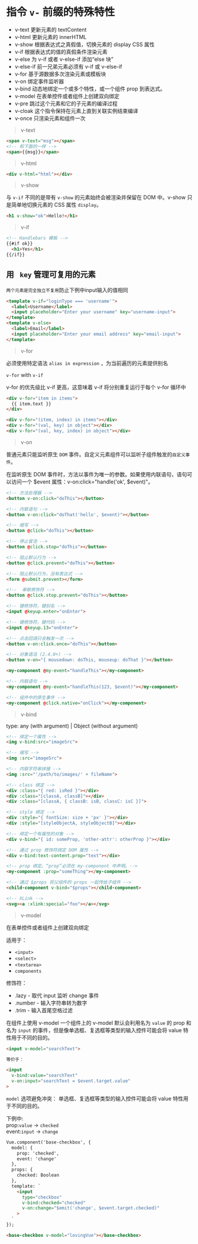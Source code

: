 # 指令 `v-` 前缀的特殊特性

* v-text 更新元素的 textContent
* v-html 更新元素的 innerHTML
* v-show 根据表达式之真假值，切换元素的 display CSS 属性
* v-if 根据表达式的值的真假条件渲染元素
* v-else 为 v-if 或者 v-else-if 添加“else 块”
* v-else-if 前一兄弟元素必须有 v-if 或 v-else-if
* v-for 基于源数据多次渲染元素或模板块
* v-on 绑定事件监听器
* v-bind 动态地绑定一个或多个特性，或一个组件 prop 到表达式。
* v-model 在表单控件或者组件上创建双向绑定
* v-pre 跳过这个元素和它的子元素的编译过程
* v-cloak 这个指令保持在元素上直到关联实例结束编译
* v-once 只渲染元素和组件一次

> v-text

```html
<span v-text="msg"></span>
<!-- 和下面的一样 -->
<span>{{msg}}</span>
```

> v-html

```html
<div v-html="html"></div>
```

> v-show

与 `v-if` 不同的是带有 `v-show` 的元素始终会被渲染并保留在 DOM 中。v-show 只是简单地切换元素的 CSS 属性 `display`。

```html
<h1 v-show="ok">Hello!</h1>
```

> v-if

```html
<!-- Handlebars 模板 -->
{{#if ok}}
  <h1>Yes</h1>
{{/if}}
```

## 用 ` key` 管理可复用的元素 ##

`两个元素是完全独立不复用`防止下例中input输入的值相同

```html
<template v-if="loginType === 'username'">
  <label>Username</label>
  <input placeholder="Enter your username" key="username-input">
</template>
<template v-else>
  <label>Email</label>
  <input placeholder="Enter your email address" key="email-input">
</template>
```

> v-for

必须使用特定语法 `alias in expression` ，为当前遍历的元素提供别名

`v-for` with `v-if`

v-for 的优先级比 v-if 更高，这意味着 v-if 将分别重复运行于每个 v-for 循环中

```html
<div v-for="item in items">
  {{ item.text }}
</div>
```

```html
<div v-for="(item, index) in items"></div>
<div v-for="(val, key) in object"></div>
<div v-for="(val, key, index) in object"></div>
```

> v-on 

普通元素只能监听原生 `DOM` 事件。自定义元素组件可以监听子组件触发的`自定义事件`。

在监听原生 DOM 事件时，方法以事件为唯一的参数。如果使用内联语句，语句可以访问一个 $event 属性：v-on:click="handle('ok', $event)"。

```html
<!-- 方法处理器 -->
<button v-on:click="doThis"></button>

<!-- 内联语句 -->
<button v-on:click="doThat('hello', $event)"></button>

<!-- 缩写 -->
<button @click="doThis"></button>

<!-- 停止冒泡 -->
<button @click.stop="doThis"></button>

<!-- 阻止默认行为 -->
<button @click.prevent="doThis"></button>

<!-- 阻止默认行为，没有表达式 -->
<form @submit.prevent></form>

<!--  串联修饰符 -->
<button @click.stop.prevent="doThis"></button>

<!-- 键修饰符，键别名 -->
<input @keyup.enter="onEnter">

<!-- 键修饰符，键代码 -->
<input @keyup.13="onEnter">

<!-- 点击回调只会触发一次 -->
<button v-on:click.once="doThis"></button>

<!-- 对象语法 (2.4.0+) -->
<button v-on="{ mousedown: doThis, mouseup: doThat }"></button>
```

```html
<my-component @my-event="handleThis"></my-component>

<!-- 内联语句 -->
<my-component @my-event="handleThis(123, $event)"></my-component>

<!-- 组件中的原生事件 -->
<my-component @click.native="onClick"></my-component>
```

> v-bind

type: any (with argument) | Object (without argument)

```html
<!-- 绑定一个属性 -->
<img v-bind:src="imageSrc">

<!-- 缩写 -->
<img :src="imageSrc">

<!-- 内联字符串拼接 -->
<img :src="'/path/to/images/' + fileName">

<!-- class 绑定 -->
<div :class="{ red: isRed }"></div>
<div :class="[classA, classB]"></div>
<div :class="[classA, { classB: isB, classC: isC }]">

<!-- style 绑定 -->
<div :style="{ fontSize: size + 'px' }"></div>
<div :style="[styleObjectA, styleObjectB]"></div>

<!-- 绑定一个有属性的对象 -->
<div v-bind="{ id: someProp, 'other-attr': otherProp }"></div>

<!-- 通过 prop 修饰符绑定 DOM 属性 -->
<div v-bind:text-content.prop="text"></div>

<!-- prop 绑定。“prop”必须在 my-component 中声明。-->
<my-component :prop="someThing"></my-component>

<!-- 通过 $props 将父组件的 props 一起传给子组件 -->
<child-component v-bind="$props"></child-component>

<!-- XLink -->
<svg><a :xlink:special="foo"></a></svg>
```

> v-model

在表单控件或者组件上创建双向绑定

适用于：
* `<input>`
* `<select>`
* `<textarea>`
* `components`

修饰符：
* .lazy - 取代 input 监听 change 事件
* .number - 输入字符串转为数字
* .trim - 输入首尾空格过滤

在组件上使用 v-model
一个组件上的 v-model 默认会利用名为 `value` 的 prop 和名为 `input` 的事件，但是像单选框、复选框等类型的输入控件可能会将 value 特性用于不同的目的。
```html
<input v-model="searchText">

等价于：

<input
  v-bind:value="searchText"
  v-on:input="searchText = $event.target.value"
>
```

`model` 选项避免冲突：
单选框、复选框等类型的输入控件可能会将 value 特性用于不同的目的。

下例中:  
prop:`value` -> `checked`  
event:`input` -> `change`  
```html
Vue.component('base-checkbox', {
  model: {
    prop: 'checked',
    event: 'change'
  },
  props: {
    checked: Boolean
  },
  template: `
    <input
      type="checkbox"
      v-bind:checked="checked"
      v-on:change="$emit('change', $event.target.checked)"
    >
  `
});

<base-checkbox v-model="lovingVue"></base-checkbox>
```